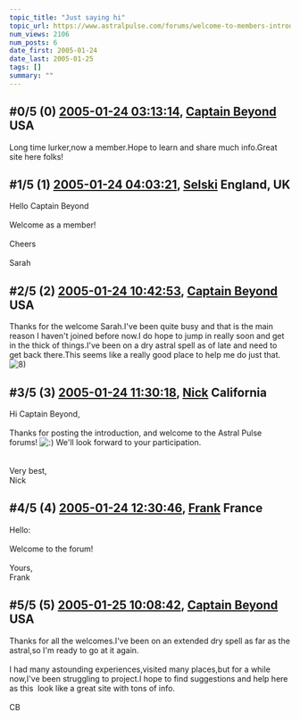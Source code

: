 ```yaml
---
topic_title: "Just saying hi"
topic_url: https://www.astralpulse.com/forums/welcome-to-members-introductions!/just-saying-hi-16707
num_views: 2106
num_posts: 6
date_first: 2005-01-24
date_last: 2005-01-25
tags: []
summary: ""
---
```


## \#0/5 (0) [2005-01-24 03:13:14](https://www.astralpulse.com/forums/index.php?msg=144545), [Captain Beyond](https://www.astralpulse.com/forums/profile/?u=8135) USA ##
<section>
Long time lurker,now a member.Hope to learn and share much info.Great site here folks!
</section>

## \#1/5 (1) [2005-01-24 04:03:21](https://www.astralpulse.com/forums/index.php?msg=144550), [Selski](https://www.astralpulse.com/forums/profile/?u=6012) England, UK ##
<section>
Hello Captain Beyond
<br>
<br>
Welcome as a member!
<br>
<br>
Cheers
<br>
<br>
Sarah
</section>

## \#2/5 (2) [2005-01-24 10:42:53](https://www.astralpulse.com/forums/index.php?msg=144597), [Captain Beyond](https://www.astralpulse.com/forums/profile/?u=8135) USA ##
<section>
Thanks for the welcome Sarah.I've been quite busy and that is the main reason I haven't joined before now.I do hope to jump in really soon and get in the thick of things.I've been on a dry astral spell as of late and need to get back there.This seems like a really good place to help me do just that.
<img alt="8)" class="smiley" src="https://www.astralpulse.com/forums/Smileys/fugue/cool.png" title="Cool"/>
</section>

## \#3/5 (3) [2005-01-24 11:30:18](https://www.astralpulse.com/forums/index.php?msg=144606), [Nick](https://www.astralpulse.com/forums/profile/?u=2080) California ##
<section>
Hi Captain Beyond,
<br>
<br>
Thanks for posting the introduction, and welcome to the Astral Pulse forums!
<img alt=":)" class="smiley" src="https://www.astralpulse.com/forums/Smileys/fugue/smiley.png" title="Smiley"/>
We'll look forward to your participation.
<br>
<br>
<br>
Very best,
<br>
Nick
</section>

## \#4/5 (4) [2005-01-24 12:30:46](https://www.astralpulse.com/forums/index.php?msg=144623), [Frank](https://www.astralpulse.com/forums/profile/?u=359) France ##
<section>
Hello:
<br>
<br>
Welcome to the forum!
<br>
<br>
Yours,
<br>
Frank
</section>

## \#5/5 (5) [2005-01-25 10:08:42](https://www.astralpulse.com/forums/index.php?msg=144843), [Captain Beyond](https://www.astralpulse.com/forums/profile/?u=8135) USA ##
<section>
Thanks for all the welcomes.I've been on an extended dry spell as far as the astral,so I'm ready to go at it again.
<br>
<br>
I had many astounding experiences,visited many places,but for a while now,I've been struggling to project.I hope to find suggestions and help here as this  look like a great site with tons of info.
<br>
<br>
CB
</section>
